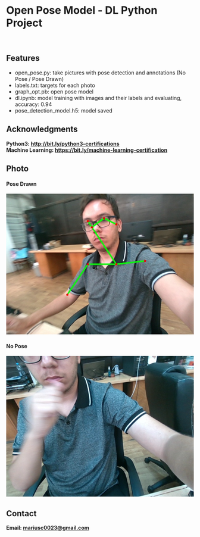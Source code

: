 <h1> Open Pose Model - DL Python Project</h1>
<br>
<h2>Features</h2>
<ul>
    <li>open_pose.py: take pictures with pose detection and annotations (No Pose / Pose Drawn)</li>
    <li>labels.txt: targets for each photo</li>
    <li>graph_opt.pb: open pose model</li>
    <li>dl.ipynb: model training with images and their labels and evaluating, accuracy: 0.94</li>
    <li>pose_detection_model.h5: model saved</li>
</ul>

<h2>Acknowledgments</h2>

<b> Python3: http://bit.ly/python3-certifications </b>
<br>
<b> Machine Learning: https://bit.ly/machine-learning-certification <b>
<br>


<h2>Photo</h2>
<h4>Pose Drawn</h4>
<img src="image.jpg">
<br>
<h4>No Pose</h4>
<img src="image1.png">
<br>
<h2>Contact</h2>

<b> Email: mariusc0023@gmail.com </b>
